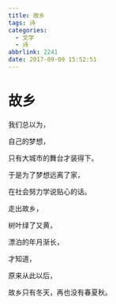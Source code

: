 ```yaml
---
title: 故乡
tags: 诗
categories:
  - 文学
  - 诗
abbrlink: 2241
date: 2017-09-09 15:52:51
---
```

# **故乡**

我们总以为，

自己的梦想，

只有大城市的舞台才装得下。

于是为了梦想远离了家，

在社会努力学说贴心的话。

走出故乡，

树叶绿了又黄，

漂泊的年月渐长，

才知道，

原来从此以后，

故乡只有冬天，再也没有春夏秋。



